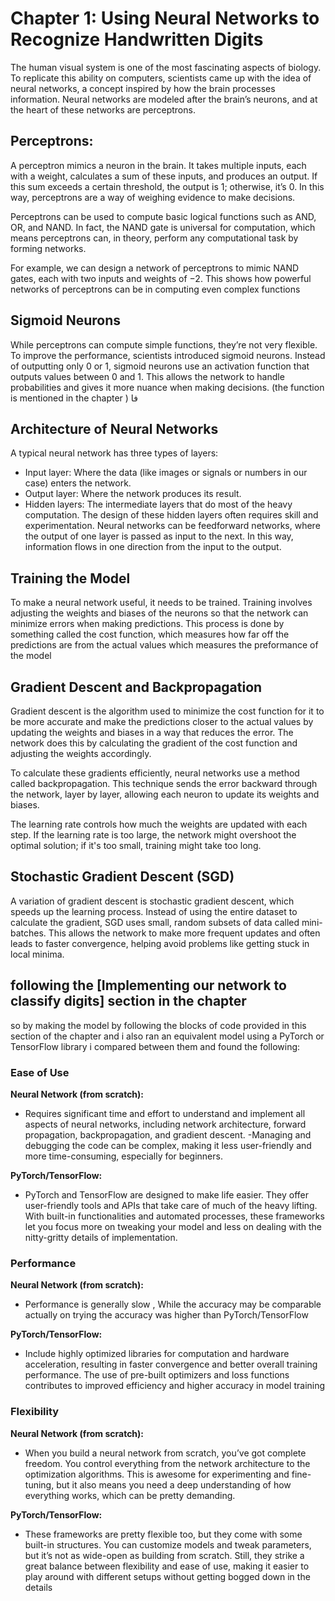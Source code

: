 # Chapter 1: Using Neural Networks to Recognize Handwritten Digits
The human visual system is one of the most fascinating aspects of biology. To replicate this ability on computers, scientists came up with the idea of neural networks, a concept inspired by how the brain processes information. Neural networks are modeled after the brain’s neurons, and at the heart of these networks are perceptrons.

## Perceptrons:
A perceptron mimics a neuron in the brain. It takes multiple inputs, each with a weight, calculates a sum of these inputs, and produces an output. If this sum exceeds a certain threshold, the output is 1; otherwise, it’s 0. In this way, perceptrons are a way of weighing evidence to make decisions.

Perceptrons can be used to compute basic logical functions such as AND, OR, and NAND. In fact, the NAND gate is universal for computation, which means perceptrons can, in theory, perform any computational task by forming networks.

For example, we can design a network of perceptrons to mimic NAND gates, each with two inputs and weights of −2. This shows how powerful networks of perceptrons can be in computing even complex functions

## Sigmoid Neurons
While perceptrons can compute simple functions, they’re not very flexible. To improve the performance, scientists introduced sigmoid neurons. Instead of outputting only 0 or 1, sigmoid neurons use an activation function that outputs values between 0 and 1. This allows the network to handle probabilities and gives it more nuance when making decisions.
(the function is mentioned in the chapter )
فا

## Architecture of Neural Networks
A typical neural network has three types of layers:
- Input layer: Where the data (like images or signals or numbers in our case) enters the network.
- Output layer: Where the network produces its result.
- Hidden layers: The intermediate layers that do most of the heavy computation. The design of these hidden layers often requires skill and experimentation.
Neural networks can be feedforward networks, where the output of one layer is passed as input to the next. In this way, information flows in one direction from the input to the output.

## Training the Model
To make a neural network useful, it needs to be trained. Training involves adjusting the weights and biases of the neurons so that the network can minimize errors when making predictions.
This process is done by something called the cost function, which measures how far off the predictions are from the actual values which measures the preformance of the model

## Gradient Descent and Backpropagation
Gradient descent is the algorithm used to minimize the cost function for it to be more accurate and make the predictions closer to the actual values by updating the weights and biases in a way that reduces the error. The network does this by calculating the gradient of the cost function and adjusting the weights accordingly.

To calculate these gradients efficiently, neural networks use a method called backpropagation. This technique sends the error backward through the network, layer by layer, allowing each neuron to update its weights and biases.

The learning rate controls how much the weights are updated with each step. If the learning rate is too large, the network might overshoot the optimal solution; if it's too small, training might take too long.

## Stochastic Gradient Descent (SGD)
A variation of gradient descent is stochastic gradient descent, which speeds up the learning process. Instead of using the entire dataset to calculate the gradient, SGD uses small, random subsets of data called mini-batches. This allows the network to make more frequent updates and often leads to faster convergence, helping avoid problems like getting stuck in local minima.

## following the [Implementing our network to classify digits] section in the chapter 
so by making the model by following the blocks of code provided in this section of the chapter and i also ran an equivalent model using a PyTorch or TensorFlow library 
i compared between them and found the following:
### Ease of Use
**Neural Network (from scratch):**
- Requires significant time and effort to understand and implement all aspects of neural networks, including network architecture, forward propagation, backpropagation, and gradient descent.
-Managing and debugging the code can be complex, making it less user-friendly and more time-consuming, especially for beginners.

**PyTorch/TensorFlow:**
- PyTorch and TensorFlow are designed to make life easier. They offer user-friendly tools and APIs that take care of much of the heavy lifting. With built-in functionalities and automated processes, these frameworks let you focus more on tweaking your model and less on dealing with the nitty-gritty details of implementation.
 
### Performance
**Neural Network (from scratch):**
- Performance is generally slow , While the accuracy may be comparable actually on trying the accuracy was higher than PyTorch/TensorFlow

**PyTorch/TensorFlow:**
- Include highly optimized libraries for computation and hardware acceleration, resulting in faster convergence and better overall training performance.
The use of pre-built optimizers and loss functions contributes to improved efficiency and higher accuracy in model training

### Flexibility
**Neural Network (from scratch):**
- When you build a neural network from scratch, you’ve got complete freedom. You control everything from the network architecture to the optimization algorithms. This is awesome for experimenting and fine-tuning, but it also means you need a deep understanding of how everything works, which can be pretty demanding.

**PyTorch/TensorFlow:**
- These frameworks are pretty flexible too, but they come with some built-in structures. You can customize models and tweak parameters, but it’s not as wide-open as building from scratch. Still, they strike a great balance between flexibility and ease of use, making it easier to play around with different setups without getting bogged down in the details
